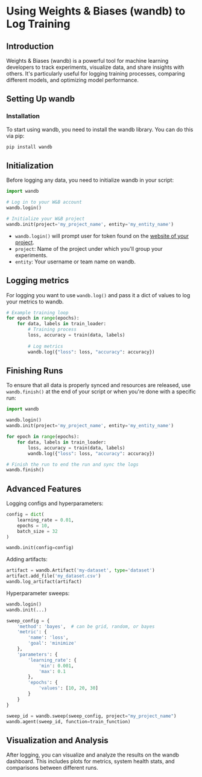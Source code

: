 # Using Weights & Biases (wandb) to Log Training

## Introduction

Weights & Biases (wandb) is a powerful tool for machine learning developers to track experiments, visualize data, and share insights with others. It's particularly useful for logging training processes, comparing different models, and optimizing model performance.

## Setting Up wandb

### Installation

To start using wandb, you need to install the wandb library. You can do this via pip:

```bash
pip install wandb
```

## Initialization

Before logging any data, you need to initialize wandb in your script:

```py
import wandb

# Log in to your W&B account
wandb.login()

# Initialize your W&B project
wandb.init(project='my_project_name', entity='my_entity_name')
```
- `wandb.login()` will prompt user for token found on the [website of your project](https://wandb.ai/site).
- `project`: Name of the project under which you'll group your experiments.
- `entity`: Your username or team name on wandb.

## Logging metrics

For logging you want to use `wandb.log()` and pass it a dict of values to log your metrics to wandb.

```py
# Example training loop
for epoch in range(epochs):
    for data, labels in train_loader:
        # Training process
        loss, accuracy = train(data, labels)
        
        # Log metrics
        wandb.log({"loss": loss, "accuracy": accuracy})
```

## Finishing Runs

To ensure that all data is properly synced and resources are released, use `wandb.finish()` at the end of your script or when you're done with a specific run:

```py
import wandb

wandb.login()
wandb.init(project='my_project_name', entity='my_entity_name')

for epoch in range(epochs):
    for data, labels in train_loader:
        loss, accuracy = train(data, labels)
        wandb.log({"loss": loss, "accuracy": accuracy})

# Finish the run to end the run and sync the logs
wandb.finish()
```

## Advanced Features

Logging configs and hyperparameters:

```py
config = dict(
    learning_rate = 0.01,
    epochs = 10,
    batch_size = 32
)

wandb.init(config=config)
```

Adding artifacts:

```py
artifact = wandb.Artifact('my-dataset', type='dataset')
artifact.add_file('my_dataset.csv')
wandb.log_artifact(artifact)
```
Hyperparameter sweeps:

```py
wandb.login()
wandb.init(...)

sweep_config = {
    'method': 'bayes',  # can be grid, random, or bayes
    'metric': {
        'name': 'loss',
        'goal': 'minimize'   
    },
    'parameters': {
        'learning_rate': {
            'min': 0.001,
            'max': 0.1
        },
        'epochs': {
            'values': [10, 20, 30]
        }
    }
}

sweep_id = wandb.sweep(sweep_config, project="my_project_name")
wandb.agent(sweep_id, function=train_function)
```
## Visualization and Analysis

After logging, you can visualize and analyze the results on the wandb dashboard. This includes plots for metrics, system health stats, and comparisons between different runs.